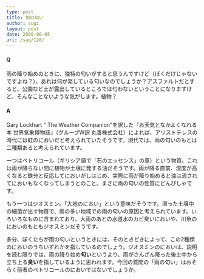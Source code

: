 ```yaml
---
type: post
title: 雨の匂い
author: sugi
layout: post
date: 2000-06-05
url: /saq/128/
---
```

#### Q 

雨の降り始めのときに、独特の匂いがすると思うんですけど（ぼくだけじゃないですよね？）、あれは何が発している匂いなのでしょうか？アスファルトだとすると、公園など土が露出しているところでは匂わないということになりますけど、そんなことないような気がします。植物？

#### A 

Gary Lockhart " The Weather Companion"を訳した『お天気となかよくなれる本 世界気象博物誌』（グループW訳 丸善株式会社）によれば、アリストテレスの時代には虹のにおいだと考えられていたそうです。現代では、雨の匂いのもとは二種類あると考えられています。

一つはペトリコール（ギリシア語で「石のエッセンス」の意）という物質。これは雨が降らない間に植物が土壌に発する油だそうです。雨が降る直前、湿度が高くなると鉄分と反応してにおいがしはじめ、実際に雨が降り始めると油は流されてにおいもなくなってしまうとのこと。まさに雨の匂いの性質にどんぴしゃです。

もう一つはジオスミン。「大地のにおい」という意味だそうです。湿った土壌中の細菌が出す物質で、雨の多い地域での雨の匂いの原因と考えられています。いろいろなものに含まれており、大雨のあとの水道水のカビ臭いにおいや、川魚のにおいのもともジオスミンだそうです。

多分、ぼくたちが雨の匂いというときには、そのときどきによって、この2種類のにおいのうちいずれかを指しているのでしょう。ジオスミンのにおいは、説明を読む限りでは、雨の降り始め**匂い**というより、雨がさんざん降った後土中から立ち上る**臭い**を指しているように思われます。今回の質問の「雨の匂い」はおそらく前者のペトリコールのにおいではないでしょうか。